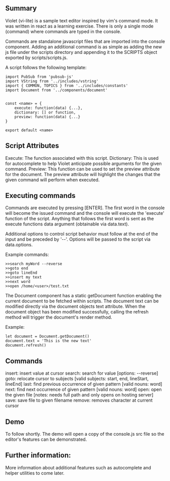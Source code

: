 ## Summary
Violet (vi-lite) is a sample text editor inspired by vim's command mode. It was written in react as a learning exercise. There is only a single mode (command) where commands are typed in the console.

Commands are standalone javascript files that are imported into the console component. Adding an additional command is as simple as adding the new js file under the scripts directory and appending it to the SCRIPTS object exported by scripts/scripts.js.

A script follows the following template:

	import PubSub from 'pubsub-js'
	import VString from '../includes/vstring'
	import { COMMON, TOPICS } from '../includes/constants'
	import Document from '../components/document'


	const <name> = {
	    execute: function(data) {...},
	    dictionary: [] or function,
	    preview: function(data) {...}
	}

	export default <name>         
                                                                                                                                   
                                                                                                                              

## Script Attributes
Execute: The function associated with this script.
Dictionary: This is used for autocomplete to help Violet anticipate possible arguments for the given command.
Preview: This function can be used to set the preview attribute for the document. The preview attribute will highlight the changes that the given command will perform when executed.

## Executing commands
Commands are executed by pressing [ENTER]. The first word in the console will become the issued command and the console will execute the 'execute' function of the script. Anything that follows the first word is sent as the execute functions data argument (obtainable via data.text).

Additional options to control script behavior must follow at the end of the input and be preceded by '--'. Options will be passed to the script via data.options.

Example commands:

	>>search myWord --reverse
	>>goto end
	>>goto lineEnd
	>>insert my text
	>>next word
	>>open /home/<user>/test.txt

The Document component has a static getDocument function enabling the current document to be fetched within scripts. The document text can be modified directly via the document objects text attribute. When the document object has been modified successfully, calling the refresh method will trigger the document's render method.

Example:

	let document = Document.getDocument()
	document.text = 'This is the new text'
	document.refresh()


## Commands
insert: insert value at cursor
search: search for value [options: --reverse]
goto: relocate cursor to subjects [valid subjects: start, end, lineStart, lineEnd]
last: find previous occurrence of given pattern [valid nouns: word]
next: find next occurrence of given pattern [valid nouns: word]
open: open the given file [notes: needs full path and only opens on hosting server]
save: save file to given filename
remove: removes character at current cursor

## Demo
To follow shortly. The demo will open a copy of the console.js src file so the editor's features can be demonstrated.

## Further information:
More information about additional features such as autocomplete and helper utilities to come later.
